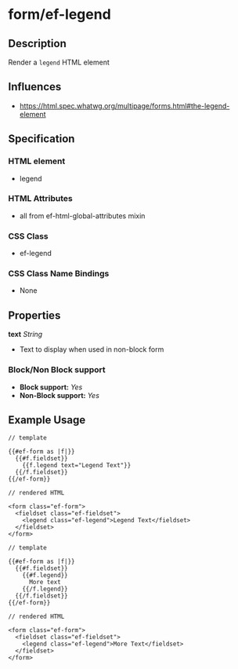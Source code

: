 # form/ef-legend

## Description

Render a `legend` HTML element


## Influences

* https://html.spec.whatwg.org/multipage/forms.html#the-legend-element


## Specification

### HTML element

* legend


### HTML Attributes

* all from ef-html-global-attributes mixin


### CSS Class

* ef-legend


### CSS Class Name Bindings

* None


## Properties

**text** *String*

* Text to display when used in non-block form



### Block/Non Block support

* **Block support:** *Yes*
* **Non-Block support:** *Yes*


## Example Usage

```
// template

{{#ef-form as |f|}}
  {{#f.fieldset}}
    {{f.legend text="Legend Text"}}
  {{/f.fieldset}}
{{/ef-form}}

// rendered HTML

<form class="ef-form">
  <fieldset class="ef-fieldset">
    <legend class="ef-legend">Legend Text</fieldset>
  </fieldset>
</form>
```

```
// template

{{#ef-form as |f|}}
  {{#f.fieldset}}
    {{#f.legend}}
      More text
    {{/f.legend}}
  {{/f.fieldset}}
{{/ef-form}}

// rendered HTML

<form class="ef-form">
  <fieldset class="ef-fieldset">
    <legend class="ef-legend">More Text</fieldset>
  </fieldset>
</form>
```
